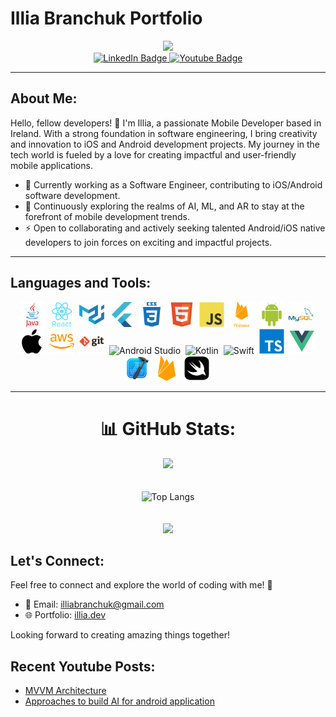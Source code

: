 # Illia Branchuk Portfolio

<div align="center">
  <img src="https://media.giphy.com/media/M9gbBd9nbDrOTu1Mqx/giphy.gif" width="100"/>
</div>

<div align="center">
  <a href="https://www.linkedin.com/in/illia-b-194441247/">
    <img src="https://img.shields.io/badge/LinkedIn-blue?style=for-the-badge&logo=linkedin&logoColor=white" alt="LinkedIn Badge"/>
  </a>
  <a href="https://www.youtube.com/@ILLIABRANCHUK">
    <img src="https://img.shields.io/badge/YouTube-red?style=for-the-badge&logo=youtube&logoColor=white" alt="Youtube Badge"/>
  </a>
</div>

---

## About Me:

Hello, fellow developers! 👋 I'm Illia, a passionate Mobile Developer based in Ireland. With a strong foundation in software engineering, I bring creativity and innovation to iOS and Android development projects. My journey in the tech world is fueled by a love for creating impactful and user-friendly mobile applications.

- :telescope: Currently working as a Software Engineer, contributing to iOS/Android software development.
- :seedling: Continuously exploring the realms of AI, ML, and AR to stay at the forefront of mobile development trends.
- :zap: Open to collaborating and actively seeking talented Android/iOS native developers to join forces on exciting and impactful projects.

---

## Languages and Tools:

<div align="center">
  <img src="https://github.com/devicons/devicon/blob/master/icons/java/java-original-wordmark.svg" title="Java" alt="Java" width="40" height="40"/>&nbsp;
  <img src="https://github.com/devicons/devicon/blob/master/icons/react/react-original-wordmark.svg" title="React" alt="React" width="40" height="40"/>&nbsp;
  <img src="https://github.com/devicons/devicon/blob/master/icons/materialui/materialui-original.svg" title="Material UI" alt="Material UI" width="40" height="40"/>&nbsp;
  <img src="https://github.com/devicons/devicon/blob/master/icons/flutter/flutter-original.svg" title="Flutter" alt="Flutter" width="40" height="40"/>&nbsp;
  <img src="https://github.com/devicons/devicon/blob/master/icons/css3/css3-plain-wordmark.svg" title="CSS3" alt="CSS" width="40" height="40"/>&nbsp;
  <img src="https://github.com/devicons/devicon/blob/master/icons/html5/html5-original.svg" title="HTML5" alt="HTML" width="40" height="40"/>&nbsp;
  <img src="https://github.com/devicons/devicon/blob/master/icons/javascript/javascript-original.svg" title="JavaScript" alt="JavaScript" width="40" height="40"/>&nbsp;
  <img src="https://github.com/devicons/devicon/blob/master/icons/firebase/firebase-plain-wordmark.svg" title="Firebase" alt="Firebase" width="40" height="40"/>&nbsp;
  <img src="https://github.com/devicons/devicon/blob/master/icons/android/android-original.svg" title="Android"  alt="Android" width="40" height="40"/>&nbsp;
  <img src="https://github.com/devicons/devicon/blob/master/icons/mysql/mysql-original-wordmark.svg" title="MySQL"  alt="MySQL" width="40" height="40"/>&nbsp;
  <img src="https://github.com/devicons/devicon/blob/master/icons/apple/apple-original.svg" title="iOS" alt="iOS" width="40" height="40"/>&nbsp;
  <img src="https://github.com/devicons/devicon/blob/master/icons/amazonwebservices/amazonwebservices-plain-wordmark.svg" title="AWS" alt="AWS" width="40" height="40"/>&nbsp;
  <img src="https://github.com/devicons/devicon/blob/master/icons/git/git-original-wordmark.svg" title="Git" alt="Git" width="40" height="40"/>&nbsp;
  <img src="https://developer.android.com/studio/images/studio-icon.svg" title="Android Studio" alt="Android Studio" width="40" height="40"/>&nbsp;
  <img src="https://upload.wikimedia.org/wikipedia/commons/thumb/7/74/Kotlin_Icon.png/256px-Kotlin_Icon.png" title="Kotlin" alt="Kotlin" width="40" height="40"/>&nbsp;
  <img src="https://developer.apple.com/swift/images/swift-og.png" title="Swift" alt="Swift" width="40" height="40"/>&nbsp;
  <img src="https://github.com/devicons/devicon/blob/master/icons/typescript/typescript-original.svg" title="TypeScript" alt="TypeScript" width="40" height="40"/>&nbsp;
  <img src="https://github.com/devicons/devicon/blob/master/icons/vuejs/vuejs-original.svg" title="Vue Native" alt="Vue Native" width="40" height="40"/>&nbsp;
  <img src="https://github.com/devicons/devicon/blob/master/icons/xcode/xcode-original.svg" title="Xcode" alt="Xcode" width="40" height="40"/>&nbsp;
  <img src="https://github.com/devicons/devicon/blob/master/icons/firebase/firebase-plain.svg" title="Firebase" alt="Firebase" width="40" height="40"/>&nbsp;
  <img src="https://github.com/devicons/devicon/blob/master/icons/swift/swift-plain.svg" title="Swift" alt="Swift" width="40" height="40"/>&nbsp;
</div>

---

<div align="center" style="margin-top: 20px;">

# 📊 GitHub Stats:
![](https://github-readme-stats.vercel.app/api?username=ILIIH)<br/><br/><br/>
![Top Langs](https://github-readme-stats.vercel.app/api/top-langs/?username=ILIIH&size_weight=0.5&count_weight=0.5)<br/><br/><br/>
![](https://github-readme-streak-stats.herokuapp.com/?user=ILIIH)<br/>

</div>

## Let's Connect:

Feel free to connect and explore the world of coding with me! 🚀

- 📧 Email: illiabranchuk@gmail.com
- 🌐 Portfolio: [illia.dev](https://)

Looking forward to creating amazing things together!

## Recent Youtube Posts:

- [MVVM Architecture](https://)
- [Approaches to build AI for android application](https://)

